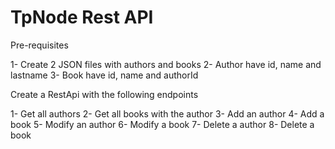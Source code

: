 # TpNode Rest API
Pre-requisites

1- Create 2 JSON files with authors and books 
2- Author have id, name and lastname
3- Book have id, name and authorId

Create a RestApi with the following endpoints

1- Get all authors
2- Get all books with the author
3- Add an author
4- Add a book
5- Modify an author
6- Modify a book
7- Delete a author
8- Delete a book
